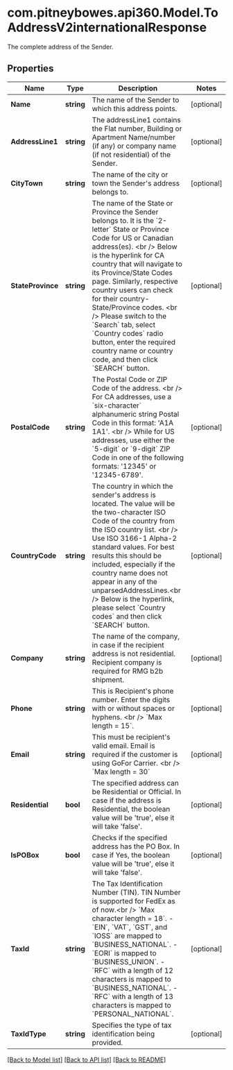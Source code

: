 # com.pitneybowes.api360.Model.ToAddressV2internationalResponse
The complete address of the Sender.

## Properties

Name | Type | Description | Notes
------------ | ------------- | ------------- | -------------
**Name** | **string** | The name of the Sender to which this address points. | [optional] 
**AddressLine1** | **string** | The addressLine1 contains the Flat number, Building or Apartment Name/number (if any) or company name (if not residential) of the Sender.  | [optional] 
**CityTown** | **string** | The name of the city or town the Sender&#39;s address belongs to.  | [optional] 
**StateProvince** | **string** | The name of the State or Province the Sender belongs to. It is the &#x60;2-letter&#x60; State or Province Code for US or Canadian address(es). &lt;br /&gt; Below is the hyperlink for CA country that will navigate to its Province/State Codes page. Similarly, respective country users can check for their country- State/Province codes. &lt;br /&gt; Please switch to the &#x60;Search&#x60; tab, select &#x60;Country codes&#x60; radio button, enter the required country name or country code, and then click &#x60;SEARCH&#x60; button.  | [optional] 
**PostalCode** | **string** | The Postal Code or ZIP Code of the address. &lt;br /&gt; For CA addresses, use a &#x60;six-character&#x60; alphanumeric string Postal Code in this format: &#39;A1A 1A1&#39;. &lt;br /&gt; While for US addresses, use either the &#x60;5-digit&#x60; or &#x60;9-digit&#x60; ZIP Code in one of the following formats: &#39;12345&#39; or &#39;12345-6789&#39;.  | [optional] 
**CountryCode** | **string** | The country in which the sender&#39;s address is located. The value will be the two-character ISO Code of the country from the ISO country list. &lt;br /&gt; Use ISO 3166-1 Alpha-2 standard values. For best results this should be included, especially if the country name does not appear in any of the unparsedAddressLines.&lt;br /&gt; Below is the hyperlink, please select &#x60;Country codes&#x60; and then click &#x60;SEARCH&#x60; button.  | [optional] 
**Company** | **string** | The name of the company, in case if the recipient address is not residential. Recipient company is required for RMG b2b shipment. | [optional] 
**Phone** | **string** | This is Recipient&#39;s phone number. Enter the digits with or without spaces or hyphens. &lt;br /&gt; &#x60;Max length &#x3D; 15&#x60;. | [optional] 
**Email** | **string** | This must be recipient&#39;s valid email. Email is required if the customer is using GoFor Carrier. &lt;br /&gt; &#x60;Max length &#x3D; 30&#x60;  | [optional] 
**Residential** | **bool** | The specified address can be Residential or Official. In case if the address is Residential, the boolean value will be &#39;true&#39;, else it will take &#39;false&#39;. | [optional] 
**IsPOBox** | **bool** | Checks if the specified address has the PO Box. In case if Yes, the boolean value will be &#39;true&#39;, else it will take &#39;false&#39;. | [optional] 
**TaxId** | **string** | The Tax Identification Number (TIN). TIN Number is supported for FedEx as of now.&lt;br /&gt; &#x60;Max character length &#x3D; 18&#x60;.  - &#x60;EIN&#x60;, &#x60;VAT&#x60;, &#x60;GST&#x60;, and &#x60;IOSS&#x60; are mapped to &#x60;BUSINESS_NATIONAL&#x60;. - &#x60;EORI&#x60; is mapped to &#x60;BUSINESS_UNION&#x60;. - &#x60;RFC&#x60; with a length of 12 characters is mapped to &#x60;BUSINESS_NATIONAL&#x60;. - &#x60;RFC&#x60; with a length of 13 characters is mapped to &#x60;PERSONAL_NATIONAL&#x60;.  | [optional] 
**TaxIdType** | **string** | Specifies the type of tax identification being provided. | [optional] 

[[Back to Model list]](../../README.md#documentation-for-models) [[Back to API list]](../../README.md#documentation-for-api-endpoints) [[Back to README]](../../README.md)

